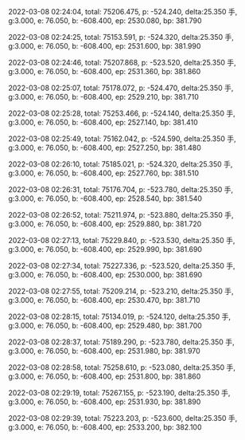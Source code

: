 2022-03-08 02:24:04, total: 75206.475, p: -524.240, delta:25.350 手, g:3.000, e: 76.050, b: -608.400, ep: 2530.080, bp: 381.790

2022-03-08 02:24:25, total: 75153.591, p: -524.320, delta:25.350 手, g:3.000, e: 76.050, b: -608.400, ep: 2531.600, bp: 381.990

2022-03-08 02:24:46, total: 75207.868, p: -523.520, delta:25.350 手, g:3.000, e: 76.050, b: -608.400, ep: 2531.360, bp: 381.860

2022-03-08 02:25:07, total: 75178.072, p: -524.470, delta:25.350 手, g:3.000, e: 76.050, b: -608.400, ep: 2529.210, bp: 381.710

2022-03-08 02:25:28, total: 75253.466, p: -524.140, delta:25.350 手, g:3.000, e: 76.050, b: -608.400, ep: 2527.140, bp: 381.410

2022-03-08 02:25:49, total: 75162.042, p: -524.590, delta:25.350 手, g:3.000, e: 76.050, b: -608.400, ep: 2527.250, bp: 381.480

2022-03-08 02:26:10, total: 75185.021, p: -524.320, delta:25.350 手, g:3.000, e: 76.050, b: -608.400, ep: 2527.760, bp: 381.510

2022-03-08 02:26:31, total: 75176.704, p: -523.780, delta:25.350 手, g:3.000, e: 76.050, b: -608.400, ep: 2528.540, bp: 381.540

2022-03-08 02:26:52, total: 75211.974, p: -523.880, delta:25.350 手, g:3.000, e: 76.050, b: -608.400, ep: 2529.880, bp: 381.720

2022-03-08 02:27:13, total: 75229.840, p: -523.530, delta:25.350 手, g:3.000, e: 76.050, b: -608.400, ep: 2529.990, bp: 381.690

2022-03-08 02:27:34, total: 75227.336, p: -523.520, delta:25.350 手, g:3.000, e: 76.050, b: -608.400, ep: 2530.000, bp: 381.690

2022-03-08 02:27:55, total: 75209.214, p: -523.210, delta:25.350 手, g:3.000, e: 76.050, b: -608.400, ep: 2530.470, bp: 381.710

2022-03-08 02:28:15, total: 75134.019, p: -524.120, delta:25.350 手, g:3.000, e: 76.050, b: -608.400, ep: 2529.480, bp: 381.700

2022-03-08 02:28:37, total: 75189.290, p: -523.780, delta:25.350 手, g:3.000, e: 76.050, b: -608.400, ep: 2531.980, bp: 381.970

2022-03-08 02:28:58, total: 75258.610, p: -523.080, delta:25.350 手, g:3.000, e: 76.050, b: -608.400, ep: 2531.800, bp: 381.860

2022-03-08 02:29:19, total: 75267.155, p: -523.190, delta:25.350 手, g:3.000, e: 76.050, b: -608.400, ep: 2531.930, bp: 381.890

2022-03-08 02:29:39, total: 75223.203, p: -523.600, delta:25.350 手, g:3.000, e: 76.050, b: -608.400, ep: 2533.200, bp: 382.100